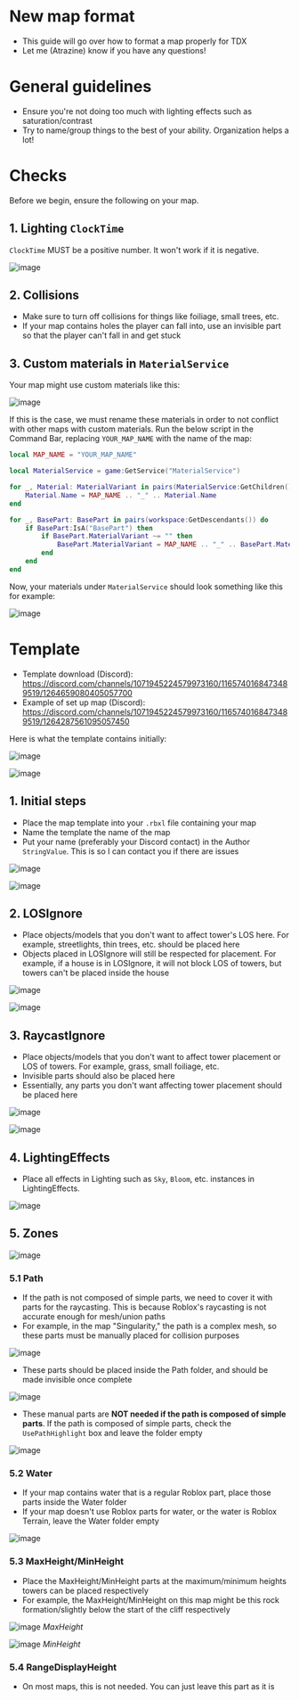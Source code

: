 # New map format
- This guide will go over how to format a map properly for TDX
- Let me (Atrazine) know if you have any questions!

# General guidelines
- Ensure you're not doing too much with lighting effects such as saturation/contrast
- Try to name/group things to the best of your ability. Organization helps a lot!

# Checks
Before we begin, ensure the following on your map.

## 1. Lighting `ClockTime`
`ClockTime` MUST be a positive number. It won't work if it is negative.

![image](https://github.com/user-attachments/assets/ebbe7161-b87d-442d-a8d8-3a9cc6622fd1)

## 2. Collisions
- Make sure to turn off collisions for things like foiliage, small trees, etc.
- If your map contains holes the player can fall into, use an invisible part so that the player can't fall in and get stuck

## 3. Custom materials in `MaterialService`
Your map might use custom materials like this:

![image](https://github.com/user-attachments/assets/0575a9c7-a6f0-41cd-9243-06c6034991f8)

If this is the case, we must rename these materials in order to not conflict with other maps with custom materials. Run the below script in the Command Bar, replacing `YOUR_MAP_NAME` with the name of the map:
```lua
local MAP_NAME = "YOUR_MAP_NAME"

local MaterialService = game:GetService("MaterialService")

for _, Material: MaterialVariant in pairs(MaterialService:GetChildren()) do
	Material.Name = MAP_NAME .. "_" .. Material.Name
end

for _, BasePart: BasePart in pairs(workspace:GetDescendants()) do
	if BasePart:IsA("BasePart") then
		if BasePart.MaterialVariant ~= "" then
			BasePart.MaterialVariant = MAP_NAME .. "_" .. BasePart.MaterialVariant
		end
	end
end
```

Now, your materials under `MaterialService` should look something like this for example:

![image](https://github.com/user-attachments/assets/d2b5a1a4-1661-4b21-9a4d-428bd98aa581)

# Template
- Template download (Discord): https://discord.com/channels/1071945224579973160/1165740168473489519/1264659080405057700
- Example of set up map (Discord): https://discord.com/channels/1071945224579973160/1165740168473489519/1264287561095057450

Here is what the template contains initially:

![image](https://github.com/user-attachments/assets/efb87bff-b7f5-4964-ab53-deb7ffd7bbad)

![image](https://github.com/user-attachments/assets/97e4274f-a0f7-43e0-bd1c-088636f0eda3)

## 1. Initial steps
- Place the map template into your `.rbxl` file containing your map
- Name the template the name of the map
- Put your name (preferably your Discord contact) in the Author `StringValue`. This is so I can contact you if there are issues

![image](https://github.com/user-attachments/assets/a57e0502-f216-44c0-b433-59633e4987ee)

![image](https://github.com/user-attachments/assets/3bbf316e-2386-4f38-bab9-724b951c1cde)

## 2. LOSIgnore
- Place objects/models that you don't want to affect tower's LOS here. For example, streetlights, thin trees, etc. should be placed here
- Objects placed in LOSIgnore will still be respected for placement. For example, if a house is in LOSIgnore, it will not block LOS of towers, but towers can't be placed inside the house

![image](https://github.com/user-attachments/assets/16bc7a41-3177-4e44-b588-7757f63c160c)

![image](https://github.com/user-attachments/assets/1da06256-c047-4a0e-82e7-e4db86405978)

## 3. RaycastIgnore
- Place objects/models that you don't want to affect tower placement or LOS of towers. For example, grass, small foiliage, etc.
- Invisible parts should also be placed here
- Essentially, any parts you don't want affecting tower placement should be placed here

![image](https://github.com/user-attachments/assets/f18ccba6-7aef-410e-9a1d-4abc55b6e890)

![image](https://github.com/user-attachments/assets/6d06c619-1129-41fd-8365-b668ff0cf1e9)

## 4. LightingEffects
- Place all effects in Lighting such as `Sky`, `Bloom`, etc. instances in LightingEffects. 

![image](https://github.com/user-attachments/assets/44abaff3-7ae6-455d-8482-226068bbbe40)

## 5. Zones

![image](https://github.com/user-attachments/assets/2ba3de15-cd21-4bd8-8e63-7cf11113fa34)

### 5.1 Path
- If the path is not composed of simple parts, we need to cover it with parts for the raycasting. This is because Roblox's raycasting is not accurate enough for mesh/union paths
- For example, in the map "Singularity," the path is a complex mesh, so these parts must be manually placed for collision purposes

![image](https://github.com/user-attachments/assets/a6ee8e38-b8a1-4471-95ab-ce365b3a6e5b)

- These parts should be placed inside the Path folder, and should be made invisible once complete

![image](https://github.com/user-attachments/assets/f0ab3510-5132-4157-8a34-9da910f11a2a)

- These manual parts are **NOT needed if the path is composed of simple parts**. If the path is composed of simple parts, check the `UsePathHighlight` box and leave the folder empty

![image](https://github.com/user-attachments/assets/38dcd4f9-fb03-4a02-b28b-fae31789ae3a)

### 5.2 Water
- If your map contains water that is a regular Roblox part, place those parts inside the Water folder
- If your map doesn't use Roblox parts for water, or the water is Roblox Terrain, leave the Water folder empty

![image](https://github.com/user-attachments/assets/6e10f18f-bbe3-4aa6-80b6-72e7332aadf7)

### 5.3 MaxHeight/MinHeight
- Place the MaxHeight/MinHeight parts at the maximum/minimum heights towers can be placed respectively
- For example, the MaxHeight/MinHeight on this map might be this rock formation/slightly below the start of the cliff respectively

![image](https://github.com/user-attachments/assets/00b1e5ff-c839-449b-b6e2-28cfcccbac3f)
_MaxHeight_

![image](https://github.com/user-attachments/assets/419080ce-0ae0-4ca4-b7c6-1a93d7e334fd)
_MinHeight_

### 5.4 RangeDisplayHeight
- On most maps, this is not needed. You can just leave this part as it is
